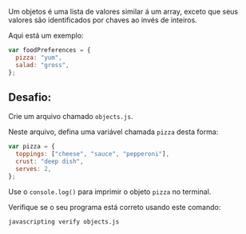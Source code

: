 Um objetos é uma lista de valores similar á um array, exceto que seus valores são identificados por chaves ao invés de inteiros.

Aqui está um exemplo:

```js
var foodPreferences = {
  pizza: "yum",
  salad: "gross",
};
```

## Desafio:

Crie um arquivo chamado `objects.js`.

Neste arquivo, defina uma variável chamada `pizza` desta forma:

```js
var pizza = {
  toppings: ["cheese", "sauce", "pepperoni"],
  crust: "deep dish",
  serves: 2,
};
```

Use o `console.log()` para imprimir o objeto `pizza` no terminal.

Verifique se o seu programa está correto usando este comando:

```bash
javascripting verify objects.js
```
